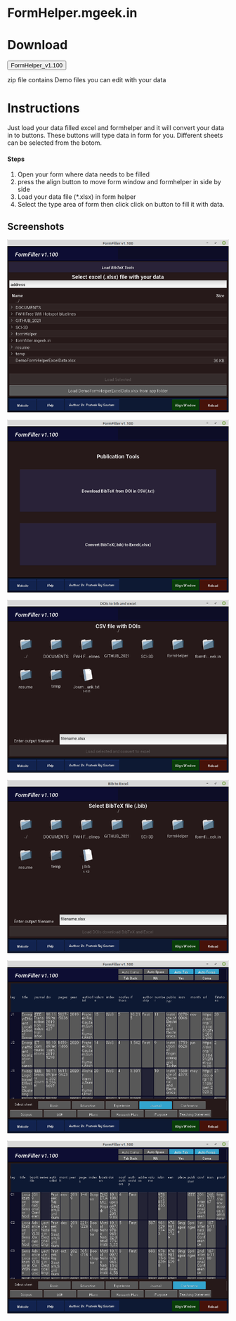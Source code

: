 <!-- Add icon library -->
<link rel="stylesheet" href="https://cdnjs.cloudflare.com/ajax/libs/font-awesome/4.7.0/css/font-awesome.min.css">

# FormHelper.mgeek.in



# Download

<!-- Auto width -->
<a href="./assets/release/FormHelper_v1.100.zip" download="FormHelper_v1.100.zip"><button class="btn"><i class="fa fa-download"></i>FormHelper_v1.100</button></a>

<p> zip file contains Demo files you can edit with your data</p>





# Instructions

Just load your data filled excel and formhelper and it will convert your data in to buttons. These buttons will type data in form for you. Different sheets can be selected from the botom.

#### Steps 

1. Open your form where data needs to be filled
2. press the align button to move form window and formhelper in side by side
3. Load your data file (*.xlsx) in form helper 
4. Select the type area of form then click click on button to fill it with data.

## Screenshots

![](./assets/img/screenshots/01.png)

![](./assets/img/screenshots/02.png)

![](./assets/img/screenshots/03.png)

![](./assets/img/screenshots/04.png)

![](./assets/img/screenshots/05.png)

![](./assets/img/screenshots/06.png)

